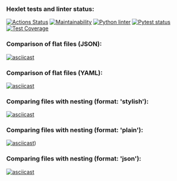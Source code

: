 ### Hexlet tests and linter status:
[![Actions Status](https://github.com/DenisTabakov/python-project-lvl2/workflows/hexlet-check/badge.svg)](https://github.com/DenisTabakov/python-project-lvl2/actions)
[![Maintainability](https://api.codeclimate.com/v1/badges/db267b5c01e760f71895/maintainability)](https://codeclimate.com/github/DenisTabakov/python-project-lvl2/maintainability)
[![Python linter](https://github.com/DenisTabakov/python-project-lvl2/actions/workflows/linter_flake8.yml/badge.svg)](https://github.com/DenisTabakov/python-project-lvl2/actions/workflows/linter_flake8.yml)
[![Pytest status](https://github.com/DenisTabakov/python-project-lvl2/actions/workflows/pytest_coverage.yml/badge.svg)](https://github.com/DenisTabakov/python-project-lvl2/actions/workflows/pytest_coverage.yml)
[![Test Coverage](https://api.codeclimate.com/v1/badges/db267b5c01e760f71895/test_coverage)](https://codeclimate.com/github/DenisTabakov/python-project-lvl2/test_coverage)


### Comparison of flat files (JSON):

[![asciicast](https://asciinema.org/a/521584.svg)](https://asciinema.org/a/521584)

### Comparison of flat files (YAML):
[![asciicast](https://asciinema.org/connect/b7d59a22-91b4-460d-9572-5a40053fe418)](https://asciinema.org/connect/b7d59a22-91b4-460d-9572-5a40053fe418)

### Comparing files with nesting (format: 'stylish'):
[![asciicast](https://asciinema.org/a/538405.svg)](https://asciinema.org/a/538405)

### Comparing files with nesting (format: 'plain'):
[![asciicast](https://asciinema.org/a/538406.svg)](https://asciinema.org/a/538406))

### Comparing files with nesting (format: 'json'):
[![asciicast](https://asciinema.org/a/538409.svg)](https://asciinema.org/a/538409)
